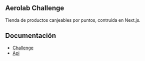 ## **Aerolab Challenge**
Tienda de productos canjeables por puntos, contruida en Next.js.

## Documentación


- [Challenge](https://github.com/Aerolab/frontend-developer-coding-challenge#Acceptance-Criteria) 
- [Api](https://aerolabchallenge.docs.apiary.io/#) 

